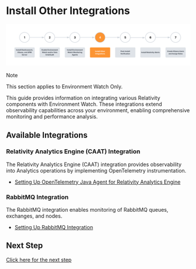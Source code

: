 # Install Other Integrations

![](../resources/caat_environment_watch_setup.png)

> [!NOTE]
> This section applies to Environment Watch Only.

This guide provides information on integrating various Relativity components with Environment Watch. These integrations extend observability capabilities across your environment, enabling comprehensive monitoring and performance analysis.

## Available Integrations

### Relativity Analytics Engine (CAAT) Integration 

The Relativity Analytics Engine (CAAT) integration provides observability into Analytics operations by implementing OpenTelemetry instrumentation.

- [Setting Up OpenTelemetry Java Agent for Relativity Analytics Engine](analytics/caat_environment_watch_setup.md)

### RabbitMQ Integration

The RabbitMQ integration enables monitoring of RabbitMQ queues, exchanges, and nodes.

- [Setting Up RabbitMQ Integration](rabbitmq/rabbitmq_integration.md)

## Next Step

[Click here for the next step](./environment-watch/post-install-verification.md)